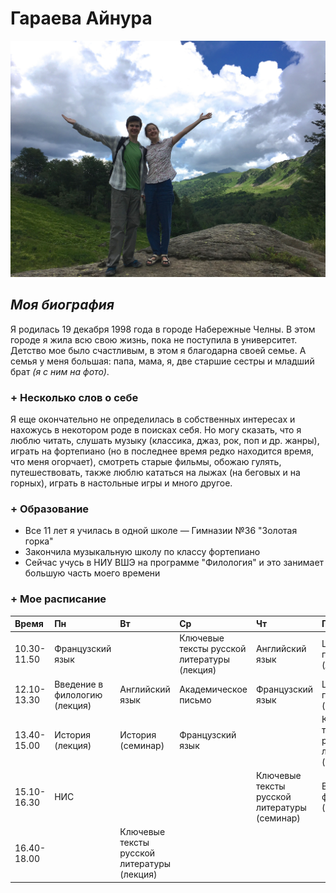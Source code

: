 # Гараева Айнура
![](https://github.com/Garaeva/hw1/blob/master/IMG_3312.jpg)
## *Моя биография*
Я родилась 19 декабря 1998 года в городе Набережные Челны. В этом городе я жила всю свою жизнь, пока не поступила в университет. Детство мое было счастливым, в этом я благодарна своей семье. А семья у меня большая: папа, мама, я, две старшие сестры и младший брат *(я с ним на фото)*. 
### + __Несколько слов о себе__
Я еще окончательно не определилась в собственных интересах и нахожусь в некотором роде в поисках себя. Но могу сказать, что я люблю читать, слушать музыку (классика, джаз, рок, поп и др. жанры), играть на фортепиано (но в последнее время редко находится время, что меня огорчает), смотреть старые фильмы, обожаю гулять, путешествовать, также люблю кататься на лыжах (на беговых и на горных), играть в настольные игры и много другое.
### + __Образование__
- Все 11 лет я училась в одной школе — Гимназии №36 "Золотая горка"
- Закончила музыкальную школу по классу фортепиано
- Сейчас учусь в НИУ ВШЭ на программе "Филология" и это занимает большую часть моего времени
### + __Мое расписание__
Время|Пн|Вт|Ср|Чт|Пт|
:---|:---|:---|:---|:---|:---|
10.30-11.50|Французский язык| |Ключевые тексты русской литературы (лекция)| Английский язык| Цифровая грамотность (лекция)|
12.10-13.30|Введение в филологию (лекция)|Английский язык| Академическое письмо| Французский язык|Цифровая грамотность (семинар)|
13.40-15.00|История (лекция)|История (семинар)| Французский язык| |Ключевые тексты русской литературы (семинар)|
15.10-16.30|НИС| | |Ключевые тексты русской литературы (семинар)| Введение в филологию (семинар)| 
16.40-18.00| |Ключевые тексты русской литературы (лекция)| | | | 
